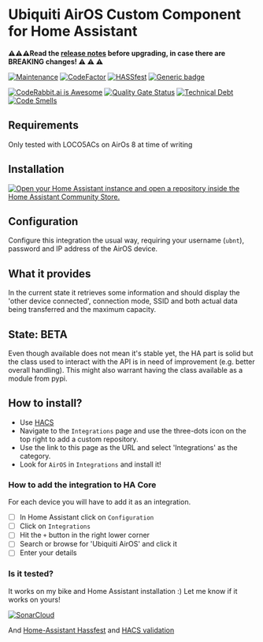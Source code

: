 # Ubiquiti AirOS Custom Component for Home Assistant

**:warning::warning::warning:Read the [release notes](https://github.com/CoMPaTech/hAirOS/releases) before upgrading, in case there are BREAKING changes! :warning: :warning: :warning:**

[![Maintenance](https://img.shields.io/badge/Maintained%3F-yes-green.svg)](https://github.com/CoMPaTech/hAirOS/)
[![CodeFactor](https://www.codefactor.io/repository/github/CoMPaTech/hAirOS/badge)](https://www.codefactor.io/repository/github/CoMPaTech/hAirOS)
[![HASSfest](https://github.com/CoMPaTech/hAirOS/workflows/Validate%20with%20hassfest/badge.svg)](https://github.com/CoMPaTech/hAirOS/actions)
[![Generic badge](https://img.shields.io/github/v/release/CoMPaTech/hAirOS)](https://github.com/CoMPaTech/hAirOS)

[![CodeRabbit.ai is Awesome](https://img.shields.io/badge/AI-orange?label=CodeRabbit&color=orange&link=https%3A%2F%2Fcoderabbit.ai)](https://coderabbit.ai)
[![Quality Gate Status](https://sonarcloud.io/api/project_badges/measure?project=CoMPaTech_hAirOS&metric=alert_status)](https://sonarcloud.io/summary/new_code?id=CoMPaTech_hAirOS)
[![Technical Debt](https://sonarcloud.io/api/project_badges/measure?project=CoMPaTech_hAirOS&metric=sqale_index)](https://sonarcloud.io/summary/new_code?id=CoMPaTech_hAirOS)
[![Code Smells](https://sonarcloud.io/api/project_badges/measure?project=CoMPaTech_hAirOS&metric=code_smells)](https://sonarcloud.io/summary/new_code?id=CoMPaTech_hAirOS)

## Requirements

Only tested with LOCO5ACs on AirOs 8 at time of writing

## Installation

[![Open your Home Assistant instance and open a repository inside the Home Assistant Community Store.](https://my.home-assistant.io/badges/hacs_repository.svg)](https://my.home-assistant.io/redirect/hacs_repository/?owner=CoMPaTech&repository=hAirOShAirOhAirOSntegrations)

## Configuration

Configure this integration the usual way, requiring your username (`ubnt`), password and IP address of the AirOS device.

## What it provides

In the current state it retrieves some information and should display the 'other device connected', connection mode, SSID and both actual data being transferred and the maximum capacity.

## State: BETA

Even though available does not mean it's stable yet, the HA part is solid but the class used to interact with the API is in need of improvement (e.g. better overall handling). This might also warrant having the class available as a module from pypi.

## How to install?

- Use [HACS](https://hacs.xyz)
- Navigate to the `Integrations` page and use the three-dots icon on the top right to add a custom repository.
- Use the link to this page as the URL and select 'Integrations' as the category.
- Look for `AirOS` in `Integrations` and install it!

### How to add the integration to HA Core

For each device you will have to add it as an integration.

- [ ] In Home Assistant click on `Configuration`
- [ ] Click on `Integrations`
- [ ] Hit the `+` button in the right lower corner
- [ ] Search or browse for 'Ubiquiti AirOS' and click it
- [ ] Enter your details

### Is it tested?

It works on my bike and Home Assistant installation :) Let me know if it works on yours!

[![SonarCloud](https://sonarcloud.io/images/project_badges/sonarcloud-black.svg)](https://sonarcloud.io/summary/new_code?id=CoMPaTech_hAirOS)

And [Home-Assistant Hassfest](https://github.com/home-assistant/actions) and [HACS validation](https://github.com/hacs/action)
